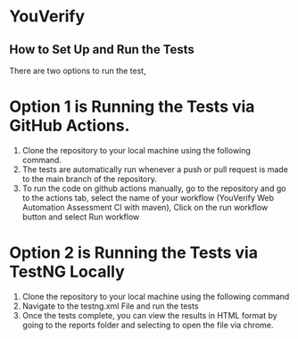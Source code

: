 # YouVerify

## How to Set Up and Run the Tests
There are two options to run the test,
# Option 1 is Running the Tests via GitHub Actions.
1) Clone the repository to your local machine using the following command.
2) The tests are automatically run whenever a push or pull request is made to the main branch of the repository.
3) To run the code on github actions manually, go to the repository and go to the actions tab, select the name of your workflow (YouVerify Web Automation Assessment CI with maven), Click on the run workflow button and select Run workflow

# Option 2 is Running the Tests via TestNG Locally
1) Clone the repository to your local machine using the following command
2) Navigate to the testng.xml File and run the tests
3) Once the tests complete, you can view the results in HTML format by going to the reports folder and selecting to open the file via chrome.
